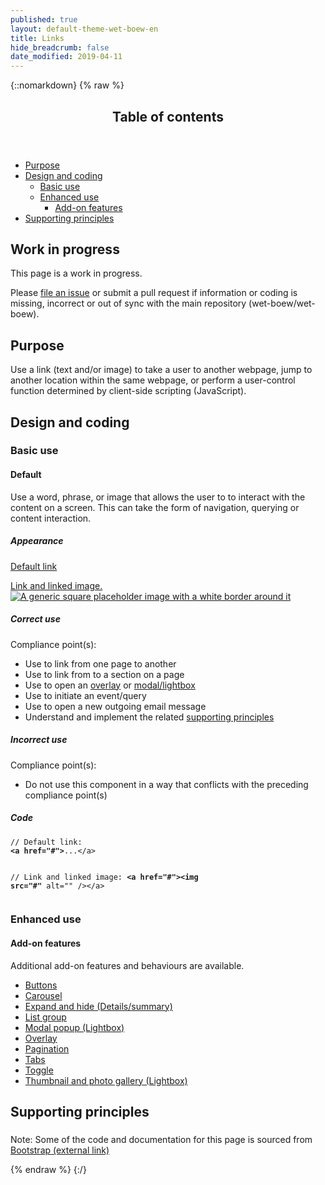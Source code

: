 ```yaml
---
published: true
layout: default-theme-wet-boew-en
title: Links
hide_breadcrumb: false
date_modified: 2019-04-11
---
```

{::nomarkdown}
{% raw %}
  <span class="wb-prettify all-pre"></span>
  <div class="row">
    <nav role="navigation" class="col-md-8">
      <div class="panel panel-default">
        <header class="panel-heading">
          <h2 class="panel-title">Table of contents</h2>
        </header>
        <div class="panel-body">
          <ul>
            <li><a href="#purpose">Purpose</a></li>
            <li><a href="#design">Design and coding</a>
              <ul>
                <li><a href="#basic">Basic use</a></li>
                <li><a href="#enhanced">Enhanced use</a>
                  <ul>
                    <li><a href="#addon">Add-on features</a> </li>
                  </ul>
                </li>
              </ul>
            </li>
            <li><a href="#supporting">Supporting principles</a></li>
          </ul>
        </div>
      </div>
    </nav>
    <section class="col-md-4">
      <div class="panel panel-warning">
        <div class="panel-body">
          <h2 class="mrgn-tp-0 h4 text-warning"><span class="fa fa-exclamation-triangle"></span> Work in progress</h2>
          <p>This page is a work in progress.</p>
          <p>Please <a href="https://github.com/wet-boew/wet-boew-styleguide/issues/new">file an issue</a> or submit a pull request if information or coding is missing, incorrect or out of sync with the main repository (wet-boew/wet-boew).</p>
        </div>
      </div>
    </section>
  </div>
  <section>
    <h2 id="purpose"><span class="fa-stack"><span class="fa fa-circle fa-stack-2x"></span><span class="fa fa-info fa-stack-1x fa-inverse"></span></span> Purpose</h2>
    <p>Use a link  (text and/or image) to take a user to another webpage, jump to another  location within the same webpage, or perform a user-control function determined  by client-side scripting (JavaScript). </p>
    <h2 id="design"><span class="fa-stack"><span class="fa fa-circle fa-stack-2x"></span><span class="fa fa-paint-brush fa-stack-1x fa-inverse"></span></span> Design and coding</h2>
    <h3 id="basic">Basic use</h3>
    <h4 id="default"><span class="fa-stack"><span class="fa fa-circle fa-stack-2x"></span><span class="fas fa-cogs fa-stack-1x fa-inverse"></span></span> Default</h4>
    <p>Use a word, phrase, or image that allows the user to to interact with the content on a screen.  This can take the form of navigation, querying or content interaction.</p>
    <div class="row">
      <div class="col-md-3">
        <div class="panel panel-default">
          <div class="panel-body">
            <h5 class="mrgn-tp-0 h5">Appearance</h5>
            <p><a href="#">Default link</a></p>
            <p class="mrgn-bttm-0"><a href="#">Link and linked image.<img class="img-thumbnail left-block" alt="A generic square placeholder image with a white border around it" src="http://placehold.it/100x100"></a></p>
          </div>
        </div>
      </div>
      <div class="col-md-5">
        <h5 class="mrgn-tp-0 text-success"><span class="glyphicon glyphicon-ok-circle"></span> Correct use</h5>
        <p>Compliance point(s):</p>
        <ul>
          <li>Use to link from one page to another</li>
          <li>Use to link from to a section on a page</li>
          <li>Use to open an <a href="http://wet-boew.github.io/wet-boew/demos/overlay/overlay-en.html" >overlay</a> or <a href="http://wet-boew.github.io/wet-boew/demos/lightbox/lightbox-en.html" >modal/lightbox</a></li>
          <li>Use to initiate an event/query </li>
          <li>Use to <span data-hveid="70">open a new outgoing email message</span></li>
          <li>Understand and implement the related <a href="#supporting">supporting principles</a></li>
        </ul>
        <h5 class="mrgn-tp-0 text-danger"><span class="glyphicon glyphicon-remove-circle"></span> Incorrect use</h5>
        <p>Compliance point(s):</p>
        <ul>
          <li>Do not use this component in a way that conflicts with the preceding compliance <span class="nowrap">point(s)</span></li>
        </ul>
      </div>
      <div class="col-md-4">
        <h5 class="mrgn-tp-0">Code</h5>
        <pre><code>// Default link:
<strong>&lt;a href=&quot;#&quot;&gt;</strong>...&lt;/a&gt;

// Link and linked image:
<strong>&lt;a href=&quot;#&quot;&gt;&lt;img src=&quot;#&quot;</strong> alt=&quot;&quot; /&gt;&lt;/a&gt;</code></pre>
      </div>
    </div>
  </section>
  <h3 id="enhanced">Enhanced use</h3>
  <h4 id="addon"><span class="fa-stack"><span class="fa fa-circle fa-stack-2x"></span><span class="fa fa-stack-1x fa-plus fa-inverse"></span></span> Add-on features</h4>
  <p>Additional add-on features and behaviours are available.</p>
  <ul class="list-inline lst-spcd">
    <li><a href="buttons-en.html" class="btn btn-default">Buttons</a></li>
    <li><a href="http://wet-boew.github.io/v4.0-ci/docs/ref/tabs/tabs-en.html"  class="btn btn-default">Carousel</a></li>
    <li><a href="http://wet-boew.github.io/v4.0-ci/docs/ref/details/details-en.html"   class="btn btn-default">Expand and hide (Details/summary) </a></li>
    <li><a href="listgroup-en.html" class="btn btn-default">List group</a></li>
    <li><a href="http://wet-boew.github.io/v4.0-ci/docs/ref/lightbox/lightbox-en.html"  class="btn btn-default">Modal popup (Lightbox)</a></li>
    <li><a href="http://wet-boew.github.io/v4.0-ci/docs/ref/overlay/overlay-en.html"  class="btn btn-default">Overlay </a></li>
    <li><a href="pagination-en.html" class="btn btn-default">Pagination</a></li>
    <li><a href="http://wet-boew.github.io/v4.0-ci/docs/ref/tabs/tabs-en.html"  class="btn btn-default">Tabs</a></li>
    <li><a href="http://wet-boew.github.io/v4.0-ci/docs/ref/toggle/toggle-en.html" class="btn btn-default">Toggle</a></li>
    <li><a href="http://wet-boew.github.io/v4.0-ci/docs/ref/lightbox/lightbox-en.html"  class="btn btn-default">Thumbnail and photo gallery (Lightbox) </a></li>
  </ul>
  <h2 id="supporting"><span class="fa-stack"> <span class="fa fa-circle fa-stack-2x"></span> <span class="fa fa-bookmark fa-stack-1x fa-inverse"></span> </span> Supporting principles</h2>
  <h3><span data-ajax-replace="../writing/strctr-en.html #links-heading"></span></h3>
  <div data-ajax-replace="../writing/strctr-en.html #links-info"></div>
  <h3><span data-ajax-replace="../writing/stl-en.html #scent-heading"></span></h3>
  <div data-ajax-replace="../writing/stl-en.html #scent-info"></div>
  <h3><span data-ajax-replace="../writing/stl-en.html #parallel-heading"></span></h3>
  <div data-ajax-replace="../writing/stl-en.html #parallel-info"></div>
  <h3><span data-ajax-replace="../writing/stl-en.html #scan-heading"></span></h3>
  <div data-ajax-replace="../writing/stl-en.html #scan-info"></div>
  <h3><span data-ajax-replace="../writing/rchtctr-en.html #alphabetization-heading"></span></h3>
  <div data-ajax-replace="../writing/rchtctr-en.html #alphabetization-info"></div>
  <p class="mrgn-tp-lg text-muted">Note: Some of the code and documentation for this page is sourced from <a href="http://getbootstrap.com/" >Bootstrap<span  class="wb-inv"> (external link)</span></a></p>
{% endraw %}
{:/}
